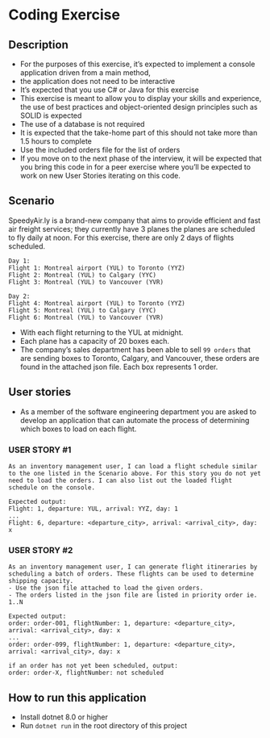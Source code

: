 # Coding Exercise

## Description

-   For the purposes of this exercise, it’s expected to implement a console application driven from a main method,
-   the application does not need to be interactive
-   It’s expected that you use C# or Java for this exercise
-   This exercise is meant to allow you to display your skills and experience, the use of best practices and object-oriented design principles such as SOLID is expected
-   The use of a database is not required
-   It is expected that the take-home part of this should not take more than 1.5 hours to complete
-   Use the included orders file for the list of orders
-   If you move on to the next phase of the interview, it will be expected that you bring this code in for a peer exercise where you’ll be expected to work on new User Stories iterating on this code.

## Scenario

SpeedyAir.ly is a brand-new company that aims to provide efficient and fast air freight services; they currently have 3
planes the planes are scheduled to fly daily at noon.
For this exercise, there are only 2 days of flights scheduled.

```
Day 1:
Flight 1: Montreal airport (YUL) to Toronto (YYZ)
Flight 2: Montreal (YUL) to Calgary (YYC)
Flight 3: Montreal (YUL) to Vancouver (YVR)
```

```
Day 2:
Flight 4: Montreal airport (YUL) to Toronto (YYZ)
Flight 5: Montreal (YUL) to Calgary (YYC)
Flight 6: Montreal (YUL) to Vancouver (YVR)
```

-   With each flight returning to the YUL at midnight.
-   Each plane has a capacity of 20 boxes each.
-   The company’s sales department has been able to sell `99 orders` that are sending boxes to Toronto, Calgary, and Vancouver, these orders are found in the attached json file. Each box represents 1 order.

## User stories

-   As a member of the software engineering department you are asked to develop an application that can automate the process of determining which boxes to load on each flight.

### USER STORY #1

    As an inventory management user, I can load a flight schedule similar to the one listed in the Scenario above. For this story you do not yet need to load the orders. I can also list out the loaded flight schedule on the console.

    Expected output:
    Flight: 1, departure: YUL, arrival: YYZ, day: 1
    ...
    Flight: 6, departure: <departure_city>, arrival: <arrival_city>, day: x

### USER STORY #2

    As an inventory management user, I can generate flight itineraries by scheduling a batch of orders. These flights can be used to determine shipping capacity.
    - Use the json file attached to load the given orders.
    - The orders listed in the json file are listed in priority order ie. 1..N

    Expected output:
    order: order-001, flightNumber: 1, departure: <departure_city>, arrival: <arrival_city>, day: x
    ...
    order: order-099, flightNumber: 1, departure: <departure_city>, arrival: <arrival_city>, day: x

    if an order has not yet been scheduled, output:
    order: order-X, flightNumber: not scheduled

## How to run this application

-   Install dotnet 8.0 or higher
-   Run `dotnet run` in the root directory of this project
